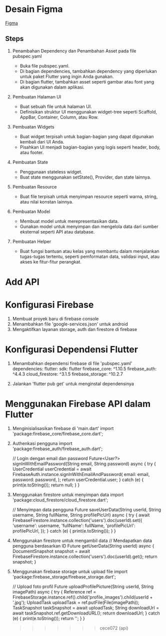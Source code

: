 # Desain Figma

[Figma](https://www.figma.com/file/5SuXny1LLj3s2ezR1dsc6x/Twitter-UI-Screens?type=design&node-id=4%3A1224&mode=design&t=BEnNbgYUXZrRzUL9-1)

## Steps

1. Penambahan Dependency dan Penambahan Asset pada file pubspec.yaml

   - Buka file pubspec.yaml.
   - Di bagian dependencies, tambahkan dependency yang diperlukan untuk paket Flutter yang ingin Anda gunakan.
   - Di bagian flutter, tambahkan asset seperti gambar atau font yang akan digunakan dalam aplikasi.

2. Pembuatan Halaman UI

   - Buat sebuah file untuk halaman UI.
   - Definisikan struktur UI menggunakan widget-tree seperti Scaffold, AppBar, Container, Column, atau Row.

3. Pembuatan Widgets

   - Buat widget terpisah untuk bagian-bagian yang dapat digunakan kembali dari UI Anda.
   - Pisahkan UI menjadi bagian-bagian yang logis seperti header, body, atau footer.

4. Pembuatan State

   - Penggunaan stateless widget.
   - Buat state menggunakan setState(), Provider, dan state lainnya.

5. Pembuatan Resource

   - Buat file terpisah untuk menyimpan resource seperti warna, string, atau nilai konstan lainnya.

6. Pembuatan Model

   - Membuat model untuk merepresentasikan data.
   - Gunakan model untuk menyimpan dan mengelola data dari sumber eksternal seperti API atau database.

7. Pembuatan Helper
   - Buat fungsi bantuan atau kelas yang membantu dalam menjalankan tugas-tugas tertentu, seperti pemformatan data, validasi input, atau akses ke fitur-fitur perangkat.

# Add API

# Konfigurasi Firebase

1. Membuat proyek baru di firebase console
2. Menambahkan file 'google-services.json' untuk android
3. Mengaktifkan layanan storage, auth dan firestore di firebase

# Konfigurasi Dependensi Flutter

1. Menambahkan dependensi firebase di file 'pubspec.yaml'
   dependencies:
   flutter:
   sdk: flutter
   firebase_core: ^1.10.5
   firebase_auth: ^4.4.3
   cloud_firestore: ^3.1.5
   firebase_storage: ^10.2.7

2. Jalankan 'flutter pub get' untuk menginstal dependensinya

# Menggunakan Firebase API dalam Flutter

1. Menginisialisasikan firebase di 'main.dart'
   import 'package:firebase_core/firebase_core.dart';

2. Authenkasi pengguna
   import 'package:firebase_auth/firebase_auth.dart';

   // Login dengan email dan password
   Future<User?> signInWithEmailPassword(String email, String password) async {
   try {
   UserCredential userCredential = await FirebaseAuth.instance.signInWithEmailAndPassword(
   email: email,
   password: password,
   );
   return userCredential.user;
   } catch (e) {
   print(e.toString());
   return null;
   }
   }

3. Menggunakan firestore untuk menyimpan data
   import 'package:cloud_firestore/cloud_firestore.dart';

   // Menyimpan data pengguna
   Future<void> saveUserData(String userId, String username, String fullName, String profilePicUrl) async {
   try {
   await FirebaseFirestore.instance.collection('users').doc(userId).set({
   'username': username,
   'fullName': fullName,
   'profilePicUrl': profilePicUrl,
   });
   } catch (e) {
   print(e.toString());
   }
   }

4. Menggunakan firestore untuk mengambil data
   // Mendapatkan data pengguna berdasarkan ID
   Future<DocumentSnapshot> getUserData(String userId) async {
   DocumentSnapshot snapshot = await FirebaseFirestore.instance.collection('users').doc(userId).get();
   return snapshot;
   }

5. Menggunakan firebase storage untuk upload file
   import 'package:firebase_storage/firebase_storage.dart';

   // Upload foto profil
   Future<String> uploadProfilePicture(String userId, String imagePath) async {
   try {
   Reference ref = FirebaseStorage.instance.ref().child('profile_images').child(userId + '.jpg');
   UploadTask uploadTask = ref.putFile(File(imagePath));
   TaskSnapshot taskSnapshot = await uploadTask;
   String downloadUrl = await taskSnapshot.ref.getDownloadURL();
   return downloadUrl;
   } catch (e) {
   print(e.toString());
   return '';
   }
   }

   > > > > > > > cece072 (api)
